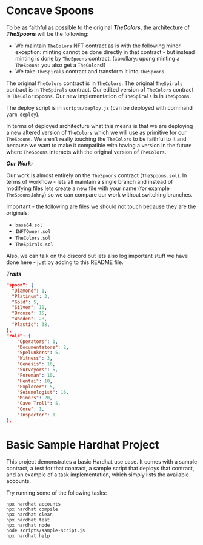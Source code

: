 # Concave Spoons

To be as faithful as possible to the original ***TheColors***, the architecture of ***TheSpoons*** will be the following:

 - We maintain `TheColors` NFT contract as is with the following minor exception: minting cannot be done directly in that contract - but instead minting is done by `TheSpoons` contract. (corollary: upong minting a `TheSpoons` you also get a `TheColors`!)
 - We take `TheSpirals` contract and transform it into `TheSpoons`.

The original `TheColors` contract is in `TheColors`. The original `TheSpirals` contract is in `TheSpirals` contract. Our edited version of `TheColors` contract is `TheColorsSpoons`. Our new implementation of `TheSpirals` is in `TheSpoons`.

The deploy script is in `scripts/deploy.js` (can be deployed with command `yarn deploy`).

In terms of deployed architecture what this means is that we are deploying a new altered version of `TheColors` which we will use as primitive for our `TheSpoons`. We aren't really touching the `TheColors` to be faithful to it and because we want to make it compatible with having a version in the future where `TheSpoons` interacts with the original version of `TheColors`.

***Our Work:***

Our work is almost entirely on the `TheSpoons` contract (`TheSpoons.sol`). In terms of workflow - lets all maintain a single branch and instead of modifying files lets create a new file with your name (for example `TheSpoonsJohny`) so we can compare our work without switching branches.

Important - the following are files we should not touch because they are the originals:

 - `base64.sol`
 - `INFTOwner.sol`
 - `TheColors.sol`
 - `TheSpirals.sol`


Also, we can talk on the discord but lets also log important stuff we have done here - just by adding to this README file.

***Traits***
```json
"spoon": {
  "Diamond": 1,
  "Platinum": 3,
  "Gold": 5,
  "Silver": 10,
  "Bronze": 15,
  "Wooden": 28,
  "Plastic": 38,
},
"role": {
    "Operators": 1,
    "Documentators": 2,
    "Spelunkers": 5,
    "Witness": 3,
    "Genesis": 16,
    "Surveyors": 5,
    "Foreman": 10,
    "Hentai": 10,
    "Explorer": 5,
    "Seismologist": 16,
    "Miners": 20,
    "Cave Troll": 5,
    "Core": 1,
    "Inspector": 1
},
```

# Basic Sample Hardhat Project

This project demonstrates a basic Hardhat use case. It comes with a sample contract, a test for that contract, a sample script that deploys that contract, and an example of a task implementation, which simply lists the available accounts.

Try running some of the following tasks:

```shell
npx hardhat accounts
npx hardhat compile
npx hardhat clean
npx hardhat test
npx hardhat node
node scripts/sample-script.js
npx hardhat help
```
